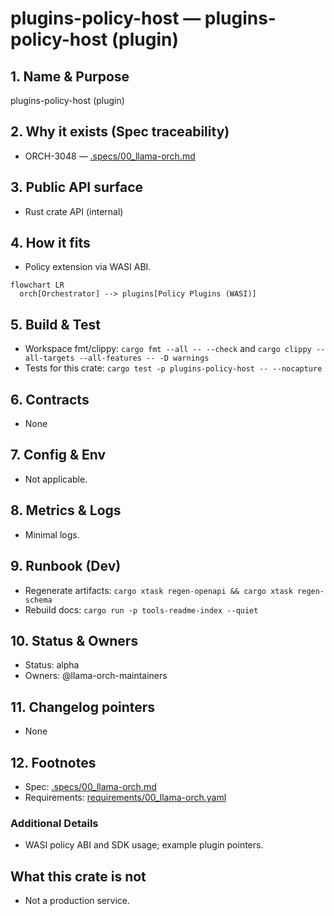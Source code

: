 # plugins-policy-host — plugins-policy-host (plugin)

## 1. Name & Purpose

plugins-policy-host (plugin)

## 2. Why it exists (Spec traceability)

- ORCH-3048 — [.specs/00_llama-orch.md](../../.specs/00_llama-orch.md#orch-3048)


## 3. Public API surface

- Rust crate API (internal)

## 4. How it fits

- Policy extension via WASI ABI.

```mermaid
flowchart LR
  orch[Orchestrator] --> plugins[Policy Plugins (WASI)]
```

## 5. Build & Test

- Workspace fmt/clippy: `cargo fmt --all -- --check` and `cargo clippy --all-targets --all-features
-- -D warnings`
- Tests for this crate: `cargo test -p plugins-policy-host -- --nocapture`


## 6. Contracts

- None


## 7. Config & Env

- Not applicable.

## 8. Metrics & Logs

- Minimal logs.

## 9. Runbook (Dev)

- Regenerate artifacts: `cargo xtask regen-openapi && cargo xtask regen-schema`
- Rebuild docs: `cargo run -p tools-readme-index --quiet`


## 10. Status & Owners

- Status: alpha
- Owners: @llama-orch-maintainers

## 11. Changelog pointers

- None

## 12. Footnotes

- Spec: [.specs/00_llama-orch.md](../../.specs/00_llama-orch.md)
- Requirements: [requirements/00_llama-orch.yaml](../../requirements/00_llama-orch.yaml)

### Additional Details
- WASI policy ABI and SDK usage; example plugin pointers.


## What this crate is not

- Not a production service.
